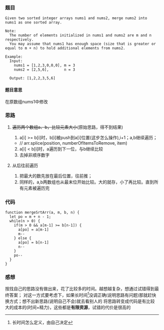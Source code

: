 ### 题目
```
Given two sorted integer arrays nums1 and nums2, merge nums2 into nums1 as one sorted array.

Note:
  The number of elements initialized in nums1 and nums2 are m and n respectively.
  You may assume that nums1 has enough space (size that is greater or equal to m + n) to hold additional elements from nums2.

Example:
  Input:
    nums1 = [1,2,3,0,0,0], m = 3
    nums2 = [2,5,6],       n = 3

  Output: [1,2,2,3,5,6]
```
#### 题目意思
在原数组nums1中修改

### 思路
1. ~~遍历两个数组a、b，比较元素大小~~(原始思路，得不到结果)
    1. a[i] >= b[i]时，b[i]被push到a[i]位置(这步怎么操作),i+1；a,b继续遍历；
      - // arr.splice(position, numberOfItemsToRemove, item)
    2. a[i] < b[i]时，a遍历到下一位，与b继续比较
    3. 去掉非顺序数字

2. 从后往前遍历
    1. 把最大的数先放在最后位置，往前推；
    2. 同样的，a,b两数组也从最末位开始比较。大的就存，小了再比较。直到所有元素被遍历完

### 代码
```
function mergeSrtArr(a, m, b, n) {
  let po = m + n - 1;
  while(n > 0) {
    if(m > 0 && a[m-1] >= b[n-1]) {
      a[po] = a[m-1]
      m--
    } else {
      a[po] = b[n-1]
      n--
    }
    po--
  }
}
```

### 感想
按找自己的思路没有做出来，花了比较多的时间。越想越复杂，想通过试错得到最终答案；
对这一方式要考虑下，如果长时间[^1]没调正确(说明思路有问题)那就赶快换方式；想不出新思路(说明自己不会)就去看别人的
将思路转变成代码是有比较大的成本的(时间+精力)，这些都是**有限资源**，试错的代价是很高的

[^1]: 长时间怎么定义，由自己决定
